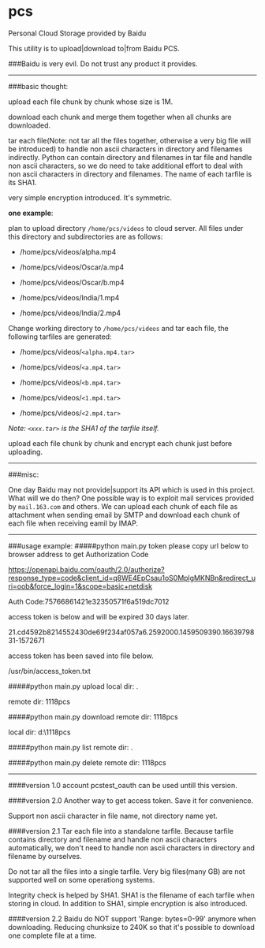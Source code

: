 # pcs
Personal Cloud Storage provided by Baidu

This utility is to upload|download to|from Baidu PCS.

###Baidu is very evil. Do not trust any product it provides.

---

###basic thought:

upload each file chunk by chunk whose size is 1M. 

download each chunk and merge them together when all chunks are downloaded.

tar each file(Note: not tar all the files together, otherwise a very big file will be introduced) to handle non ascii characters in directory and filenames indirectly. Python can contain directory and filenames in tar file and handle non ascii characters, so we do need to take additional effort to deal with non ascii characters in directory and filenames. The name of each tarfile is its SHA1.

very simple encryption introduced. It's symmetric.

**one example**:

plan to upload directory `/home/pcs/videos` to cloud server. All files under this directory and subdirectories are as follows:

* /home/pcs/videos/alpha.mp4

* /home/pcs/videos/Oscar/a.mp4

* /home/pcs/videos/Oscar/b.mp4

* /home/pcs/videos/India/1.mp4

* /home/pcs/videos/India/2.mp4

Change working directory to `/home/pcs/videos` and tar each file, the following tarfiles are generated:

* /home/pcs/videos/`<alpha.mp4.tar>`

* /home/pcs/videos/`<a.mp4.tar>`

* /home/pcs/videos/`<b.mp4.tar>`  

* /home/pcs/videos/`<1.mp4.tar>`

* /home/pcs/videos/`<2.mp4.tar>`

_Note: `<xxx.tar>` is the SHA1 of the tarfile itself._

upload each file chunk by chunk and encrypt each chunk just before uploading.

---

###misc:

One day Baidu may not provide|support its API which is used in this project. What will we do then? One possible way is to exploit mail services provided by `mail.163.com` and others. We can upload each chunk of each file as attachment when sending email by SMTP and download each chunk of each file when receiving eamil by IMAP.

---

###usage example:
####\#python main.py token
please copy url below to browser address to get Authorization Code

<https://openapi.baidu.com/oauth/2.0/authorize?response_type=code&client_id=q8WE4EpCsau1oS0MplgMKNBn&redirect_uri=oob&force_login=1&scope=basic+netdisk>

Auth Code:75766861421e32350571f6a519dc7012

access token is below and will be expired 30 days later.

21.cd4592b8214552430de69f234af057a6.2592000.1459509390.1663979831-1572671

access token has been saved into file below.

/usr/bin/access_token.txt

####\#python main.py upload
local dir: .

remote dir: 1118pcs

####\#python main.py download
remote dir: 1118pcs

local dir: d:\1118pcs

####\#python main.py list
remote dir: .

####\#python main.py delete
remote dir: 1118pcs

---

####version 1.0
account pcstest_oauth can be used untill this version.

####version 2.0
Another way to get access token. Save it for convenience.

Support non ascii character in file name, not directory name yet.

####version 2.1
Tar each file into a standalone tarfile. Because tarfile contains directory and filename and handle non ascii characters automatically, we don't need to handle non ascii characters in directory and filename by ourselves.

Do not tar all the files into a single tarfile. Very big files(many GB) are not supported well on some operationg systems.

Integrity check is helped by SHA1. SHA1 is the filename of each tarfile when storing in cloud. In addition to SHA1, simple encryption is also introduced.

####version 2.2
Baidu do NOT support 'Range: bytes=0-99' anymore when downloading. Reducing chunksize to 240K so that it's possible to download one complete file at a time.
